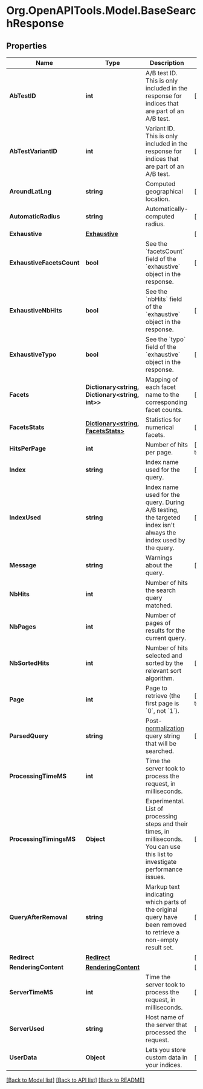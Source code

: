# Org.OpenAPITools.Model.BaseSearchResponse

## Properties

Name | Type | Description | Notes
------------ | ------------- | ------------- | -------------
**AbTestID** | **int** | A/B test ID. This is only included in the response for indices that are part of an A/B test. | [optional] 
**AbTestVariantID** | **int** | Variant ID. This is only included in the response for indices that are part of an A/B test. | [optional] 
**AroundLatLng** | **string** | Computed geographical location. | [optional] 
**AutomaticRadius** | **string** | Automatically-computed radius. | [optional] 
**Exhaustive** | [**Exhaustive**](Exhaustive.md) |  | [optional] 
**ExhaustiveFacetsCount** | **bool** | See the &#x60;facetsCount&#x60; field of the &#x60;exhaustive&#x60; object in the response. | [optional] 
**ExhaustiveNbHits** | **bool** | See the &#x60;nbHits&#x60; field of the &#x60;exhaustive&#x60; object in the response. | [optional] 
**ExhaustiveTypo** | **bool** | See the &#x60;typo&#x60; field of the &#x60;exhaustive&#x60; object in the response. | [optional] 
**Facets** | **Dictionary&lt;string, Dictionary&lt;string, int&gt;&gt;** | Mapping of each facet name to the corresponding facet counts. | [optional] 
**FacetsStats** | [**Dictionary&lt;string, FacetsStats&gt;**](FacetsStats.md) | Statistics for numerical facets. | [optional] 
**HitsPerPage** | **int** | Number of hits per page. | [default to 20]
**Index** | **string** | Index name used for the query. | [optional] 
**IndexUsed** | **string** | Index name used for the query. During A/B testing, the targeted index isn&#39;t always the index used by the query. | [optional] 
**Message** | **string** | Warnings about the query. | [optional] 
**NbHits** | **int** | Number of hits the search query matched. | 
**NbPages** | **int** | Number of pages of results for the current query. | 
**NbSortedHits** | **int** | Number of hits selected and sorted by the relevant sort algorithm. | [optional] 
**Page** | **int** | Page to retrieve (the first page is &#x60;0&#x60;, not &#x60;1&#x60;). | [default to 0]
**ParsedQuery** | **string** | Post-[normalization](https://www.algolia.com/doc/guides/managing-results/optimize-search-results/handling-natural-languages-nlp/#what-does-normalization-mean) query string that will be searched. | [optional] 
**ProcessingTimeMS** | **int** | Time the server took to process the request, in milliseconds. | 
**ProcessingTimingsMS** | **Object** | Experimental. List of processing steps and their times, in milliseconds. You can use this list to investigate performance issues. | [optional] 
**QueryAfterRemoval** | **string** | Markup text indicating which parts of the original query have been removed to retrieve a non-empty result set. | [optional] 
**Redirect** | [**Redirect**](Redirect.md) |  | [optional] 
**RenderingContent** | [**RenderingContent**](RenderingContent.md) |  | [optional] 
**ServerTimeMS** | **int** | Time the server took to process the request, in milliseconds. | [optional] 
**ServerUsed** | **string** | Host name of the server that processed the request. | [optional] 
**UserData** | **Object** | Lets you store custom data in your indices. | [optional] 

[[Back to Model list]](../README.md#documentation-for-models) [[Back to API list]](../README.md#documentation-for-api-endpoints) [[Back to README]](../README.md)

